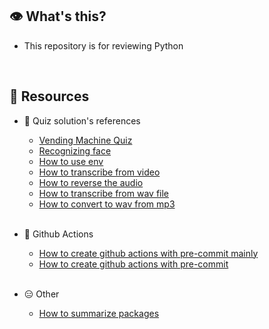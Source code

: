 ## 👁️ What's this?
- This repository is for reviewing Python

<br>

## 🐔 Resources
- 🥝 Quiz solution's references
    - [Vending Machine Quiz](http://devtesting.jp/tddbc/?TDDBC大阪2.0%2F課題)
    - [Recognizing face](https://www.tech-teacher.jp/blog/image-processing-python/)
    - [How to use env](https://www.insource.co.jp/python-gakuin/mail-backnumber/vol30.html)
    - [How to transcribe from video](https://note.com/haruaki12/n/n8c14516e79e7)
    - [How to reverse the audio](https://algorithm.joho.info/programming/python/pydub-reverse-repeat/)
    - [How to transcribe from wav file](https://self-development.info/pythonで音声からテキストへ変換【speechrecognition】/)
    - [How to convert to wav from mp3](https://self-development.info/【簡単】pythonで動画から音声（mp3・wav）を抽出する方/)

    <br>

- 🍕 Github Actions
    - [How to create github actions with pre-commit mainly](https://zenn.dev/ikura1/articles/ea4031e5bacdb3023658)
    - [How to create github actions with pre-commit](https://zenn.dev/erueru_tech/articles/d45ab27ec83927)

    <br>

- 😑 Other
    - [How to summarize packages](https://qiita.com/neko-kamaboko/items/2d59022bbc7e314f1f11)